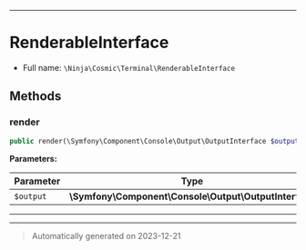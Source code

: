 ***

# RenderableInterface





* Full name: `\Ninja\Cosmic\Terminal\RenderableInterface`



## Methods


### render



```php
public render(\Symfony\Component\Console\Output\OutputInterface $output): void
```








**Parameters:**

| Parameter | Type | Description |
|-----------|------|-------------|
| `$output` | **\Symfony\Component\Console\Output\OutputInterface** |  |





***


***
> Automatically generated on 2023-12-21
